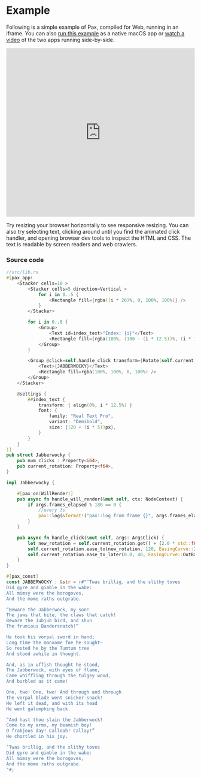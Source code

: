 # Example

Following is a simple example of Pax, compiled for Web, running in an iframe.  You can also [run this example](./start-creating-a-project.md) as a native macOS app or [watch a video](https://www.youtube.com/watch?v=xrN5nd9hjDw&t=2s) of the two apps running side-by-side.

<!-- TODO:  You can find more examples [in the GitHub repository.](https://www.github.com/pax-lang/examples/) -->

<iframe style="width: calc(100%); height: 450px; border: none;" src="https://static.pax.rs/jabberwocky/" ></iframe>

Try resizing your browser horizontally to see responsive resizing.  You can also try selecting text, clicking around until you find the animated click handler, and opening browser dev tools to inspect the HTML and CSS.  The text is readable by screen readers and web crawlers.

### Source code

```rust
//src/lib.rs
#[pax_app(
    <Stacker cells=10 >
        <Stacker cells=5 direction=Vertical >
            for i in 0..5 {
                <Rectangle fill={rgba((i * 20)%, 0, 100%, 100%)} />
            }
        </Stacker>

        for i in 0..8 {
            <Group>
                <Text id=index_text>"Index: {i}"</Text>
                <Rectangle fill={rgba(100%, (100 - (i * 12.5))%, (i * 12.5)%, 100%)} />
            </Group>
        }

        <Group @click=self.handle_click transform={Rotate(self.current_rotation)}>
            <Text>{JABBERWOCKY}</Text>
            <Rectangle fill=rgba(100%, 100%, 0, 100%) />
        </Group>
    </Stacker>

    @settings {
        ##index_text {
            transform: { align(0%, i * 12.5%) }
            font: {
                family: "Real Text Pro",
                variant: "Demibold",
                size: {(20 + (i * 5))px},
            }
        }
    }
)]
pub struct Jabberwocky {
    pub num_clicks : Property<i64>,
    pub current_rotation: Property<f64>,
}

impl Jabberwocky {

    #[pax_on(WillRender)]
    pub async fn handle_will_render(&mut self, ctx: NodeContext) {
        if args.frames_elapsed % 180 == 0 {
            //every 3s
            pax::log(&format!("pax::log from frame {}", args.frames_elapsed));
        }
    }

    pub async fn handle_click(&mut self, args: ArgsClick) {
        let new_rotation = self.current_rotation.get() + (2.0 * std::f64::consts::PI);
        self.current_rotation.ease_to(new_rotation, 120, EasingCurve::InOutBack );
        self.current_rotation.ease_to_later(0.0, 40, EasingCurve::OutBack );
    }
}

#[pax_const]
const JABBERWOCKY : &str = r#"’Twas brillig, and the slithy toves
Did gyre and gimble in the wabe:
All mimsy were the borogoves,
And the mome raths outgrabe.

“Beware the Jabberwock, my son!
The jaws that bite, the claws that catch!
Beware the Jubjub bird, and shun
The frumious Bandersnatch!”

He took his vorpal sword in hand;
Long time the manxome foe he sought—
So rested he by the Tumtum tree
And stood awhile in thought.

And, as in uffish thought he stood,
The Jabberwock, with eyes of flame,
Came whiffling through the tulgey wood,
And burbled as it came!

One, two! One, two! And through and through
The vorpal blade went snicker-snack!
He left it dead, and with its head
He went galumphing back.

“And hast thou slain the Jabberwock?
Come to my arms, my beamish boy!
O frabjous day! Callooh! Callay!”
He chortled in his joy.

’Twas brillig, and the slithy toves
Did gyre and gimble in the wabe:
All mimsy were the borogoves,
And the mome raths outgrabe.
"#;
```




<!-- Scrap: old examples:

### Clickable Square

```rust
use pax::api::{Property, ClickArgs};

#pax[(
    <Rectangle id=square @click=self.handle_click />

    @settings {
        #square {
            width: 200px
            height: 200px
            transform: {Align(50%, 50%) * Anchor(50%, 50%) * Rotate(current_rotation)}
        }
    }
)]
pub struct ClickableSquare {
    current_rotation : Property<f64>
}

impl ClickableSquare {
  pub fn handle_click(&mut self, args: ArgsClick) {
    let old_current_rotation = self.current_rotation.get();

    //instead of an `ease_to` animation, could set value immediately with `self.theta.set(...)`
    self.current_rotation.ease_to(
      old_current_rotation + f64::PI() * 3.0, //new value
      240,                         //duration of transition, frames
      EasingCurve::OutBack,        //curve to use for interpolation 
    );
  }
}
```

### UI Forms
(speculative API)
```rust
//!! NOTE: UI form controls are not yet built; this API is speculative !!
use pax_std::forms::{TextBox, Button, ButtonPushArgs, CheckBox};
use pax_std::layouts::{Stacker, StackerDirection};
use pax_std::primitives::{Text};

use internal_http_submit; //imagined for brevity

#[pax(
    <Stacker direction=Vertical cells=4 >
    
        <Stacker direction=Horizontal cells=2>
            <Text>"First Name:"</Text>
            <TextBox bind=first_name />
        </Stacker>
    
        <Stacker direction=Horizontal cells=2>
            <Text>"Last Name:"</Text>
            <TextBox bind=last_name />
        </Stacker>
    
        <Stacker direction=Horizontal cells=2>
            <Text>"Age:"</Text>
            <TextBox bind=age format=numeric />
        </Stacker>
    
        <Button @push=self.handle_submit>"Submit"</Button>
    
    </Stacker>
)]
pub struct HelloForms {
    first_name: Property<String>,
    last_name: Property<String>,
    age: Property<i32>,
}

impl HelloForms {
    pub async fn handle_submit(&mut async_self: Channel<Self>, args: ButtonPushArgs) {
        internal_http_submit(
          async_self.first_name.get(),
          async_self.last_name.get(),
          async_self.age.get()
        ).await;
    }
}

```

More desired examples:
  - Modularity: creating, importing, and reusing a component — perhaps across crates
  - 





## Appendix D: Tic-tac-toe example

```
//Tic-tac-toe example
<Stacker direction=Horizontal cell_count=3 >
  for i in 0..3 {
    <Stacker direction=Vertical cell_count=3 >
      for j in 0..3 {
        <Group on_jab=handle_jab with (i, j)>
          if self.cells[i][j] == Cell::Empty {
            <image src="blank.png">
          }else if self.cells[i][j] == Cell:X {
            <Image src="x.png" />
          }else if self.cells[i][j] == Cell::O {
            <Image src="o.png" />
          }
        </Group>
      }
    </Stacker>
  }
</Stacker>
```




-->